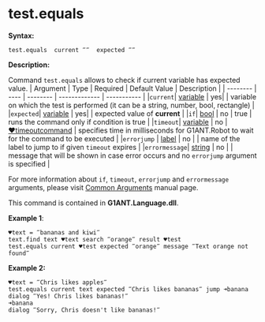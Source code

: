 # test.equals

**Syntax:**

```G1ANT
test.equals  current ‴‴  expected ‴‴

```

**Description:**

Command `test.equals` allows to check if current variable has expected value.
| Argument | Type | Required | Default Value | Description |
| -------- | ---- | -------- | ------------- | ----------- |
|`current`|  [variable](https://github.com/G1ANT-Robot/G1ANT.Manual/blob/master/G1ANT-Language/Special-Characters/variable.md) | yes| | variable on which the test is performed (it can be a string, number, bool, rectangle) |
|`expected`|  [variable](https://github.com/G1ANT-Robot/G1ANT.Manual/blob/master/G1ANT-Language/Special-Characters/variable.md) | yes| | expected value of **current** |
|`if`| [bool](https://github.com/G1ANT-Robot/G1ANT.Manual/blob/master/G1ANT-Language/Structures/bool.md) | no | true | runs the command only if condition is true |
|`timeout`| [variable](https://github.com/G1ANT-Robot/G1ANT.Manual/blob/master/G1ANT-Language/Special-Characters/variable.md) | no | [♥timeoutcommand](https://github.com/G1ANT-Robot/G1ANT.Manual/blob/master/G1ANT-Language/Variables/Special-Variables.md)  | specifies time in milliseconds for G1ANT.Robot to wait for the command to be executed |
|`errorjump` | [label](https://github.com/G1ANT-Robot/G1ANT.Manual/blob/master/G1ANT-Language/Structures/bool.md) | no | | name of the label to jump to if given `timeout` expires |
|`errormessage`| [string](https://github.com/G1ANT-Robot/G1ANT.Manual/blob/master/G1ANT-Language/Structures/bool.md) | no |  | message that will be shown in case error occurs and no `errorjump` argument is specified |

For more information about `if`, `timeout`, `errorjump` and `errormessage` arguments, please visit [Common Arguments](https://github.com/G1ANT-Robot/G1ANT.Manual/blob/master/G1ANT-Language/Common-Arguments.md)  manual page.

This command is contained in **G1ANT.Language.dll**.

**Example 1**: 

```G1ANT
♥text = ‴bananas and kiwi‴
text.find text ♥text search ‴orange‴ result ♥test 
test.equals current ♥test expected ‴orange‴ message ‴Text orange not found‴

```

**Example 2:**

```G1ANT
♥text = ‴Chris likes apples‴
test.equals current text expected ‴Chris likes bananas‴ jump ➜banana
dialog ‴Yes! Chris likes bananas!‴
➜banana
dialog ‴Sorry, Chris doesn't like bananas!‴

```